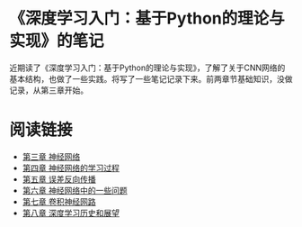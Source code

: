 《深度学习入门：基于Python的理论与实现》的笔记
=========================
近期读了《深度学习入门：基于Python的理论与实现》，了解了关于CNN网络的基本结构，也做了一些实践。将写了一些笔记记录下来。前两章节基础知识，没做记录，从第三章开始。

阅读链接
=========================


* [第三章 神经网络](https://nbviewer.jupyter.org/github/toboto/dl-tutorial-in-python/blob/master/03-%E7%A5%9E%E7%BB%8F%E7%BD%91%E7%BB%9C.ipynb)
* [第四章 神经网络的学习过程](http://nbviewer.ipython.org/urls/raw.github.com/jrjohansson/scientific-python-lectures/master/Lecture-1-Introduction-to-Python-Programming.ipynb)
* [第五章 误差反向传播](https://nbviewer.jupyter.org/github/toboto/dl-tutorial-in-python/blob/master/04-%E7%A5%9E%E7%BB%8F%E7%BD%91%E7%BB%9C%E7%9A%84%E5%AD%A6%E4%B9%A0%E8%BF%87%E7%A8%8B.ipynb)
* [第六章 神经网络中的一些问题](https://nbviewer.jupyter.org/github/toboto/dl-tutorial-in-python/blob/master/06-%E7%A5%9E%E7%BB%8F%E7%BD%91%E7%BB%9C%E4%B8%AD%E7%9A%84%E4%B8%80%E4%BA%9B%E9%97%AE%E9%A2%98.ipynb)
* [第七章 卷积神经网路](https://nbviewer.jupyter.org/github/toboto/dl-tutorial-in-python/blob/master/07-%E5%8D%B7%E7%A7%AF%E7%A5%9E%E7%BB%8F%E7%BD%91%E8%B7%AF.ipynb)
* [第八章 深度学习历史和展望](https://nbviewer.jupyter.org/github/toboto/dl-tutorial-in-python/blob/master/08-%E6%B7%B1%E5%BA%A6%E5%AD%A6%E4%B9%A0%E5%8E%86%E5%8F%B2%E5%92%8C%E5%B1%95%E6%9C%9B.ipynb)



